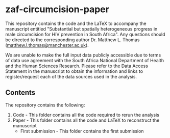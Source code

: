 # zaf-circumcision-paper

This repository contains the code and the LaTeX to accompany the manuscript entitled "Substantial but spatially heterogeneous progress in male circumcision for HIV prevention in South Africa". Any questions should be directed to the corresponding author Dr. Matthew L. Thomas (matthew.l.thomas@manchester.ac.uk). 

We are unable to make the full input data publicly accessible due to terms of data use agreement with the South Africa National Department of Health and the Human Sciences Research.  Please refer to the Data Access Statement in the manuscript to obtain the information and links to register/request each of the data sources used in the analysis.

## Contents

The repository contains the following: 

1) Code - This folder contains all the code required to rerun the analysis 
2) Paper - This folder contains all the code and LaTeX to reconstruct the manuscript
	* First submission - This folder contains the first submission







